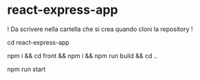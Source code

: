# react-express-app

! Da scrivere nella cartella che si crea quando cloni la repository !

cd react-express-app

npm i && cd front && npm i && npm run build && cd ..

npm run start
